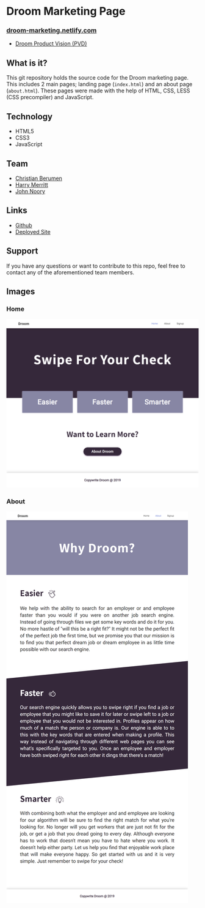 # Droom Marketing Page
### [droom-marketing.netlify.com](https://droom-marketing.netlify.com/)

- [Droom Product Vision (PVD)](https://docs.google.com/document/d/1bsorUpw2ouQi56Zl-gvDdWeeLAQfQX9skcXsw2bv6KU/edit#heading=h.8k66cyet0u4q)

## What is it?
This git repository holds the source code for the Droom marketing page. This includes 2 main pages; landing page (`index.html`) and an about page (`about.html`). These pages were made with the help of HTML, CSS, LESS (CSS precompiler) and JavaScript.

## Technology
- HTML5
- CSS3
- JavaScript

## Team
- [Christian Berumen](https://github.com/Cberumen51)
- [Harry Merritt](https://github.com/hmerritt)
- [John Noory](https://github.com/johnnoory256)

## Links
- [Github](https://github.com/BW-Droom/marketing_page)
- [Deployed Site](https://droom-marketing.netlify.com/)

## Support
If you have any questions or want to contribute to this repo, feel free to contact any of the aforementioned team members.

## Images
### Home
![](img/screenshot-home.png)
### About
![](img/screenshot-about.png)